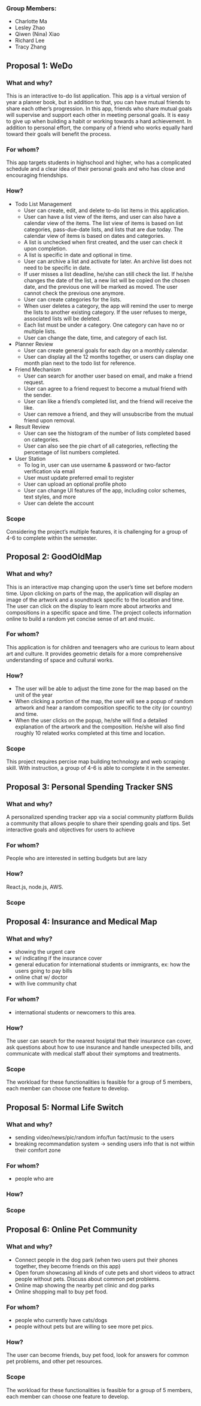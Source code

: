 ### Group Members:
- Charlotte Ma
- Lesley Zhao
- Qiwen (Nina) Xiao
- Richard Lee
- Tracy Zhang
  
## **Proposal 1: WeDo**

### What and why?
This is an interactive to-do list application. This app is a virtual version of year a planner book, but in addition to that, you can have mutual friends to share each other’s progression. In this app, friends who share mutual goals will supervise and support each other in meeting personal goals. It is easy to give up when building a habit or working towards a hard achievement. In addition to personal effort, the company of a friend who works equally hard toward their goals will benefit the process. 

### For whom?
This app targets students in highschool and higher, who has a complicated schedule and a clear idea of their personal goals and who has close and encouraging friendships. 

### How?
- Todo List Management
  - User can create, edit, and delete to-do list items in this application.
  - User can have a list view of the items, and user can also have a calendar view of the items. The list view of items is based on list categories, pass-due-date lists, and lists that are due today. The calendar view of items is based on dates and categories.
  - A list is unchecked when first created, and the user can check it upon completion.
  - A list is specific in date and optional in time.
  - User can archive a list and activate for later. An archive list does not need to be specific in date.
  - If user misses a list deadline, he/she can still check the list. If he/she changes the date of the list, a new list will be copied on the chosen date, and the previous one will be marked as moved. The user cannot check the previous one anymore.
  - User can create categories for the lists.
  - When user deletes a category, the app will remind the user to merge the lists to another existing category. If the user refuses to merge, associated lists will be deleted.
  - Each list must be under a category. One category can have no or multiple lists.
  - User can change the date, time, and category of each list.
- Planner Review
  - User can create general goals for each day on a monthly calendar.
  - User can display all the 12 months together, or users can display one month plan next to the todo list for reference.
- Friend Mechanism
  - User can search for another user based on email, and make a friend request.
  - User can agree to a friend request to become a mutual friend with the sender.
  - User can like a friend’s completed list, and the friend will receive the like.
  - User can remove a friend, and they will unsubscribe from the mutual friend upon removal.
- Result Review
  - User can see the histogram of the number of lists completed based on categories.
  - User can also see the pie chart of all categories, reflecting the percentage of list numbers completed.
- User Station
  - To log in, user can use username & password or two-factor verification via email
  - User must update preferred email to register
  - User can upload an optional profile photo
  - User can change UI features of the app, including color schemes, text styles, and more
  - User can delete the account

### Scope
Considering the project’s multiple features, it is challenging for a group of 4-6 to complete within the semester.


## **Proposal 2: GoodOldMap**

### What and why?
This is an interactive map changing upon the user’s time set before modern time. Upon clicking on parts of the map, the application will display an image of the artwork and a soundtrack specific to the location and time. The user can click on the display to learn more about artworks and compositions in a specific space and time. The project collects information online to build a random yet concise sense of art and music.

### For whom?
This application is for children and teenagers who are curious to learn about art and culture. It provides geometric details for a more comprehensive understanding of space and cultural works.

### How?
- The user will be able to adjust the time zone for the map based on the unit of the year
- When clicking a portion of the map, the user will see a popup of random artwork and hear a random composition specific to the city (or country) and time. 
- When the user clicks on the popup, he/she will find a detailed explanation of the artwork and the composition. He/she will also find roughly 10 related works completed at this time and location.

### Scope
This project requires percise map building technology and web scraping skill. With instruction, a group of 4-6 is able to complete it in the semester.

## **Proposal 3: Personal Spending Tracker SNS**

### What and why?
A personalized spending tracker app via a social community platform
Builds a community that allows people to share their spending goals and tips.
Set interactive goals and objectives for users to achieve
### For whom?
People who are interested in setting budgets but are lazy
### How?
React.js, node.js, AWS.
### Scope



## **Proposal 4: Insurance and Medical Map**

### What and why?
- showing the urgent care
- w/ indicating if the insurance cover
- general education for international students or immigrants, ex: how the users going to pay bills
- online chat w/ doctor
- with live community chat

### For whom?
- international students or newcomers to this area.

### How?
The user can search for the nearest hosiptal that their insurance can cover, ask questions about how to use insurance and handle unexpected bills, and communicate with medical staff about their symptoms and treatments.

### Scope
The workload for these functionalities is feasible for a group of 5 members, each member can choose one feature to develop.

## **Proposal 5: Normal Life Switch**

### What and why?
- sending video/news/pic/random info/fun fact/music to the users
- breaking recommandation system -> sending users info that is not within their comfort zone

### For whom?
- people who are 

### How?

### Scope

## **Proposal 6: Online Pet Community**

### What and why?
- Connect people in the dog park (when two users put their phones together, they become friends on this app)
- Open forum showcasing all kinds of cute pets and short videos to attract people without pets. Discuss about common pet problems.
- Online map showing the nearby pet clinic and dog parks
- Online shopping mall to buy pet food.

### For whom?
- people who currently have cats/dogs
- people without pets but are willing to see more pet pics.

### How?
The user can become friends, buy pet food, look for answers for common pet problems, and other pet resources.

### Scope
The workload for these functionalities is feasible for a group of 5 members, each member can choose one feature to develop.

